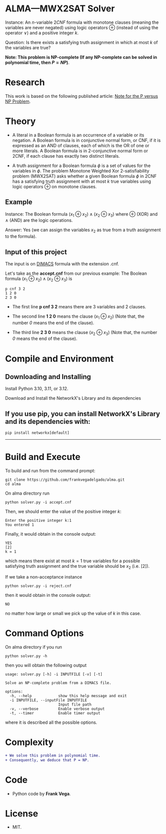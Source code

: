 # ALMA—MWX2SAT Solver

Instance: An $n$-variable $2CNF$ formula with monotone clauses (meaning the variables are never negated) using logic operators $\oplus$ (instead of using the operator $\vee$) and a positive integer $k$.

Question: Is there exists a satisfying truth assignment in which at most $k$ of the variables are true?
 
**Note: This problem is NP-complete (If any NP-complete can be solved in polynomial time, then $P = NP$)**.

# Research

This work is based on the following published article: [Note for the P versus NP Problem](https://doi.org/10.59973/ipil.92).

# Theory

- A literal in a Boolean formula is an occurrence of a variable or its negation. A Boolean formula is in conjunctive normal form, or CNF, if it is expressed as an AND of clauses, each of which is the OR of one or more literals. A Boolean formula is in 2-conjunctive normal form or 2CNF, if each clause has exactly two distinct literals.

- A truth assignment for a Boolean formula $\phi$ is a set of values for the variables in $\phi$. The problem Monotone Weighted Xor 2-satisfiability problem (MWX2SAT) asks whether a given Boolean formula $\phi$ in 2CNF has a satisfying truth assignment with at most $k$ true variables using logic operators $\oplus$ on monotone clauses.

Example
----- 

Instance: The Boolean formula $(x_{1} \oplus x_{2}) \wedge (x_{2} \oplus x_{3})$ where $\oplus$ (XOR) and $\wedge$ (AND) are the logic operations.

Answer: Yes (we can assign the variables $x_{2}$ as true from a truth assignment to the formula).

Input of this project
-----

The input is on [DIMACS](http://www.satcompetition.org/2009/format-benchmarks2009.html) formula with the extension .cnf.
  
Let's take as the **accept.cnf** from our previous example: The Boolean formula $(x_{1} \oplus x_{2}) \wedge (x_{2} \oplus x_{3})$ is
```  
p cnf 3 2
1 2 0
2 3 0
```  

- The first line **p cnf 3 2** means there are 3 variables and 2 clauses.

- The second line **1 2 0** means the clause $(x_{1} \oplus x_{2})$ (Note that, the number *0* means the end of the clause).

- The third line **2 3 0** means the clause $(x_{2} \oplus x_{3})$ (Note that, the number *0* means the end of the clause).

# Compile and Environment

Downloading and Installing
-----

Install Python 3.10, 3.11, or 3.12.

Download and Install the NetworkX's Library and its dependencies 

If you use pip, you can install NetworkX's Library and its dependencies with:
-----
```
pip install networkx[default]
```

-----

# Build and Execute

To build and run from the command prompt:

```
git clone https://github.com/frankvegadelgado/alma.git
cd alma
```

On alma directory run

```
python solver.py -i accept.cnf
```

Then, we should enter the value of the positive integer $k$:

```
Enter the positive integer k:1
You entered 1
```

Finally, it would obtain in the console output:

```
YES
[2]
k = 1
```

which means there exist at most $k = 1$ true variables for a possible satisfying truth assignment and the true variable should be $x_{2}$ (i.e. $[2]$).

If we take a non-acceptance instance 

```
python solver.py -i reject.cnf
```

then it would obtain in the console output:

```
NO
```

no matter how large or small we pick up the value of $k$ in this case.

# Command Options

On alma directory if you run

```
python solver.py -h
```

then you will obtain the following output

```
usage: solver.py [-h] -i INPUTFILE [-v] [-t]

Solve an NP-complete problem from a DIMACS file.

options:
  -h, --help            show this help message and exit
  -i INPUTFILE, --inputFile INPUTFILE
                        Input file path
  -v, --verbose         Enable verbose output
  -t, --timer           Enable timer output
```

where it is described all the possible options.

# Complexity

````diff
+ We solve this problem in polynomial time.
+ Consequently, we deduce that P = NP.
````

# Code

- Python code by **Frank Vega**.

# License
- MIT.